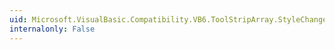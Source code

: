 ```yaml
---
uid: Microsoft.VisualBasic.Compatibility.VB6.ToolStripArray.StyleChanged
internalonly: False
---
```

